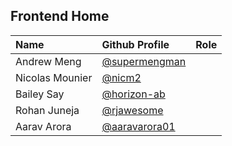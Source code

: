 ## Frontend Home

Name | Github Profile| Role |
| :---- | :---- | :---- 
| Andrew Meng | [@supermengman](https://github.com/supermengman) | |
| Nicolas Mounier | [@nicm2](https://github.com/nicm2) | |
| Bailey Say | [@horizon-ab](https://github.com/horizon-ab) | |
| Rohan Juneja | [@rjawesome](https://github.com/rjawesome) | |
| Aarav Arora | [@aaravarora01](https://github.com/aaravarora01) | |
